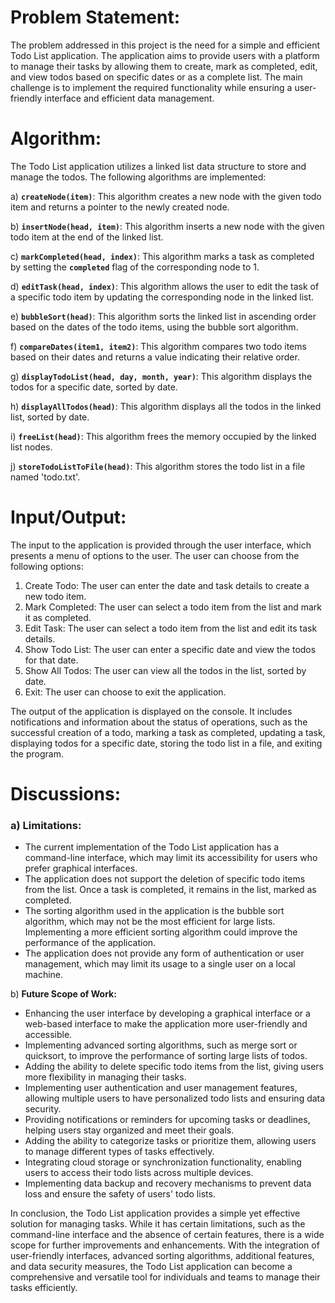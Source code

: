 # **Problem Statement:**

The problem addressed in this project is the need for a simple and efficient Todo List application. The application aims to provide users with a platform to manage their tasks by allowing them to create, mark as completed, edit, and view todos based on specific dates or as a complete list. The main challenge is to implement the required functionality while ensuring a user-friendly interface and efficient data management.

# **Algorithm:**

The Todo List application utilizes a linked list data structure to store and manage the todos. The following algorithms are implemented:

a) **`createNode(item)`**: This algorithm creates a new node with the given todo item and returns a pointer to the newly created node.

b) **`insertNode(head, item)`**: This algorithm inserts a new node with the given todo item at the end of the linked list.

c) **`markCompleted(head, index)`**: This algorithm marks a task as completed by setting the **`completed`** flag of the corresponding node to 1.

d) **`editTask(head, index)`**: This algorithm allows the user to edit the task of a specific todo item by updating the corresponding node in the linked list.

e) **`bubbleSort(head)`**: This algorithm sorts the linked list in ascending order based on the dates of the todo items, using the bubble sort algorithm.

f) **`compareDates(item1, item2)`**: This algorithm compares two todo items based on their dates and returns a value indicating their relative order.

g) **`displayTodoList(head, day, month, year)`**: This algorithm displays the todos for a specific date, sorted by date.

h) **`displayAllTodos(head)`**: This algorithm displays all the todos in the linked list, sorted by date.

i) **`freeList(head)`**: This algorithm frees the memory occupied by the linked list nodes.

j) **`storeTodoListToFile(head)`**: This algorithm stores the todo list in a file named 'todo.txt'.

# **Input/Output:**

The input to the application is provided through the user interface, which presents a menu of options to the user. The user can choose from the following options:

1. Create Todo: The user can enter the date and task details to create a new todo item.
2. Mark Completed: The user can select a todo item from the list and mark it as completed.
3. Edit Task: The user can select a todo item from the list and edit its task details.
4. Show Todo List: The user can enter a specific date and view the todos for that date.
5. Show All Todos: The user can view all the todos in the list, sorted by date.
6. Exit: The user can choose to exit the application.

The output of the application is displayed on the console. It includes notifications and information about the status of operations, such as the successful creation of a todo, marking a task as completed, updating a task, displaying todos for a specific date, storing the todo list in a file, and exiting the program.

# **Discussions:**

### a) **Limitations:**

- The current implementation of the Todo List application has a command-line interface, which may limit its accessibility for users who prefer graphical interfaces.
- The application does not support the deletion of specific todo items from the list. Once a task is completed, it remains in the list, marked as completed.
- The sorting algorithm used in the application is the bubble sort algorithm, which may not be the most efficient for large lists. Implementing a more efficient sorting algorithm could improve the performance of the application.
- The application does not provide any form of authentication or user management, which may limit its usage to a single user on a local machine.

b) **Future Scope of Work:**

- Enhancing the user interface by developing a graphical interface or a web-based interface to make the application more user-friendly and accessible.
- Implementing advanced sorting algorithms, such as merge sort or quicksort, to improve the performance of sorting large lists of todos.
- Adding the ability to delete specific todo items from the list, giving users more flexibility in managing their tasks.
- Implementing user authentication and user management features, allowing multiple users to have personalized todo lists and ensuring data security.
- Providing notifications or reminders for upcoming tasks or deadlines, helping users stay organized and meet their goals.
- Adding the ability to categorize tasks or prioritize them, allowing users to manage different types of tasks effectively.
- Integrating cloud storage or synchronization functionality, enabling users to access their todo lists across multiple devices.
- Implementing data backup and recovery mechanisms to prevent data loss and ensure the safety of users' todo lists.

In conclusion, the Todo List application provides a simple yet effective solution for managing tasks. While it has certain limitations, such as the command-line interface and the absence of certain features, there is a wide scope for further improvements and enhancements. With the integration of user-friendly interfaces, advanced sorting algorithms, additional features, and data security measures, the Todo List application can become a comprehensive and versatile tool for individuals and teams to manage their tasks efficiently.
